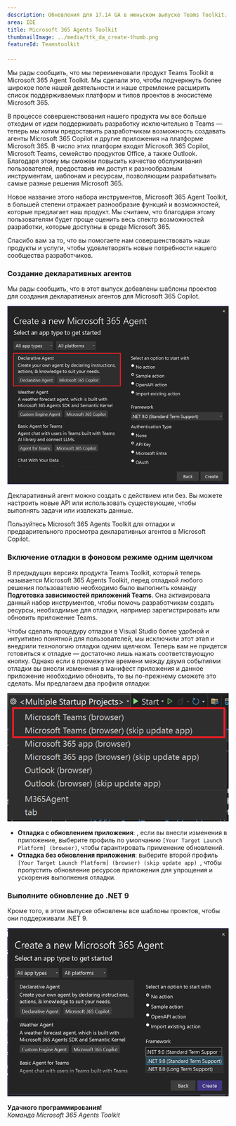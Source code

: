 ```yaml
---
description: Обновления для 17.14 GA в июньском выпуске Teams Toolkit.
area: IDE
title: Microsoft 365 Agents Toolkit
thumbnailImage: ../media/ttk_da_create-thumb.png
featureId: Teamstoolkit

---
```



Мы рады сообщить, что мы переименовали продукт Teams Toolkit в Microsoft 365 Agent Toolkit. Мы сделали это, чтобы подчеркнуть более широкое поле нашей деятельности и наше стремление расширить список поддерживаемых платформ и типов проектов в экосистеме Microsoft 365.

В процессе совершенствования нашего продукта мы все больше отходим от идеи поддерживать разработку исключительно в Teams — теперь мы хотим предоставить разработчикам возможность создавать агенты Microsoft 365 Copilot и другие приложения на платформе Microsoft 365. В число этих платформ входят Microsoft 365 Copilot, Microsoft Teams, семейство продуктов Office, а также Outlook. Благодаря этому мы сможем повысить качество обслуживания пользователей, предоставив им доступ к разнообразным инструментам, шаблонам и ресурсам, позволяющим разрабатывать самые разные решения Microsoft 365.

Новое название этого набора инструментов, Microsoft 365 Agent Toolkit, в большей степени отражает разнообразие функций и возможностей, которые предлагает наш продукт. Мы считаем, что благодаря этому пользователям будет проще оценить весь спектр возможностей разработки, которые доступны в среде Microsoft 365.

Спасибо вам за то, что вы помогаете нам совершенствовать наши продукты и услуги, чтобы удовлетворять новые потребности нашего сообщества разработчиков.


### Создание декларативных агентов 

Мы рады сообщить, что в этот выпуск добавлены шаблоны проектов для создания декларативных агентов для Microsoft 365 Copilot.

![создание проекта DA](../media/atk_da_create.png)

Декларативный агент можно создать с действием или без. Вы можете настроить новые API или использовать существующие, чтобы выполнять задачи или извлекать данные.

Пользуйтесь Microsoft 365 Agents Toolkit для отладки и предварительного просмотра декларативных агентов в Microsoft Copilot.

### Включение отладки в фоновом режиме одним щелчком
В предыдущих версиях продукта Teams Toolkit, который теперь называется Microsoft 365 Agents Toolkit, перед отладкой любого решения пользователю необходимо было выполнить команду **Подготовка зависимостей приложений Teams**. Она активировала данный набор инструментов, чтобы помочь разработчикам создать ресурсы, необходимые для отладки, например зарегистрировать или обновить приложение Teams.

Чтобы сделать процедуру отладки в Visual Studio более удобной и интуитивно понятной для пользователей, мы исключили этот этап и внедрили технологию отладки одним щелчком. Теперь вам не придется готовиться к отладке — достаточно лишь нажать соответствующую кнопку. Однако если в промежутке времени между двумя событиями отладки вы внесли изменения в манифест приложения и данное приложение необходимо обновить, то вы по-прежнему сможете это сделать.
Мы предлагаем два профиля отладки:

![профили отладки](../media/atk_debug_profiles.png)

- **Отладка с обновлением приложения**: , если вы внесли изменения в приложение, выберите профиль по умолчанию `[Your Target Launch Platform] (browser)`, чтобы гарантировать применение обновлений.
- **Отладка без обновления приложения**: выберите второй профиль `[Your Target Launch Platform] (browser) (skip update app) `, чтобы пропустить обновление ресурсов приложения для упрощения и ускорения выполнения отладки.

### Выполните обновление до .NET 9

Кроме того, в этом выпуске обновлены все шаблоны проектов, чтобы они поддерживали .NET 9.

![Поддержка .NET 9](../media/atk_net9.png)

**Удачного программирования!**  
*Команда Microsoft 365 Agents Toolkit*
